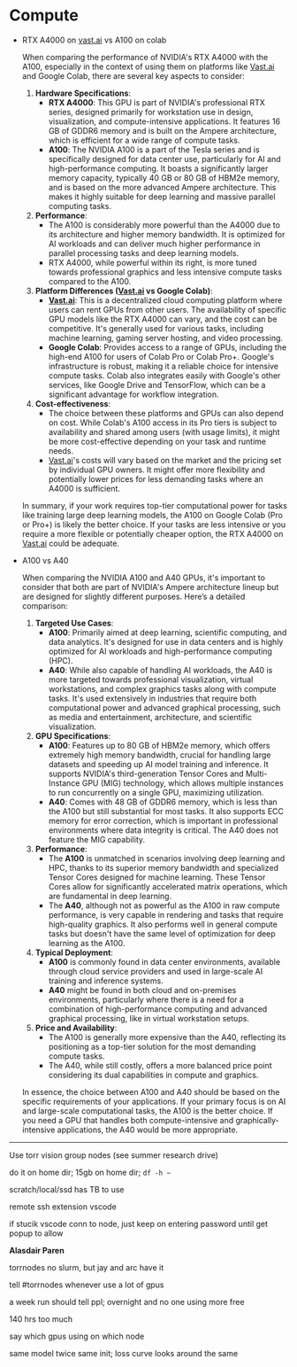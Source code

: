 # Compute

- RTX A4000 on [vast.ai](http://vast.ai/) vs A100 on colab
    
    When comparing the performance of NVIDIA's RTX A4000 with the A100, especially in the context of using them on platforms like [Vast.ai](http://vast.ai/) and Google Colab, there are several key aspects to consider:
    
    1. **Hardware Specifications**:
        - **RTX A4000**: This GPU is part of NVIDIA's professional RTX series, designed primarily for workstation use in design, visualization, and compute-intensive applications. It features 16 GB of GDDR6 memory and is built on the Ampere architecture, which is efficient for a wide range of compute tasks.
        - **A100**: The NVIDIA A100 is a part of the Tesla series and is specifically designed for data center use, particularly for AI and high-performance computing. It boasts a significantly larger memory capacity, typically 40 GB or 80 GB of HBM2e memory, and is based on the more advanced Ampere architecture. This makes it highly suitable for deep learning and massive parallel computing tasks.
    2. **Performance**:
        - The A100 is considerably more powerful than the A4000 due to its architecture and higher memory bandwidth. It is optimized for AI workloads and can deliver much higher performance in parallel processing tasks and deep learning models.
        - RTX A4000, while powerful within its right, is more tuned towards professional graphics and less intensive compute tasks compared to the A100.
    3. **Platform Differences ([Vast.ai](http://vast.ai/) vs Google Colab)**:
        - [**Vast.ai**](http://vast.ai/): This is a decentralized cloud computing platform where users can rent GPUs from other users. The availability of specific GPU models like the RTX A4000 can vary, and the cost can be competitive. It's generally used for various tasks, including machine learning, gaming server hosting, and video processing.
        - **Google Colab**: Provides access to a range of GPUs, including the high-end A100 for users of Colab Pro or Colab Pro+. Google's infrastructure is robust, making it a reliable choice for intensive compute tasks. Colab also integrates easily with Google's other services, like Google Drive and TensorFlow, which can be a significant advantage for workflow integration.
    4. **Cost-effectiveness**:
        - The choice between these platforms and GPUs can also depend on cost. While Colab's A100 access in its Pro tiers is subject to availability and shared among users (with usage limits), it might be more cost-effective depending on your task and runtime needs.
        - [Vast.ai](http://vast.ai/)'s costs will vary based on the market and the pricing set by individual GPU owners. It might offer more flexibility and potentially lower prices for less demanding tasks where an A4000 is sufficient.
    
    In summary, if your work requires top-tier computational power for tasks like training large deep learning models, the A100 on Google Colab (Pro or Pro+) is likely the better choice. If your tasks are less intensive or you require a more flexible or potentially cheaper option, the RTX A4000 on [Vast.ai](http://vast.ai/) could be adequate.
    
- A100 vs A40
    
    When comparing the NVIDIA A100 and A40 GPUs, it's important to consider that both are part of NVIDIA's Ampere architecture lineup but are designed for slightly different purposes. Here’s a detailed comparison:
    
    1. **Targeted Use Cases**:
        - **A100**: Primarily aimed at deep learning, scientific computing, and data analytics. It's designed for use in data centers and is highly optimized for AI workloads and high-performance computing (HPC).
        - **A40**: While also capable of handling AI workloads, the A40 is more targeted towards professional visualization, virtual workstations, and complex graphics tasks along with compute tasks. It's used extensively in industries that require both computational power and advanced graphical processing, such as media and entertainment, architecture, and scientific visualization.
    2. **GPU Specifications**:
        - **A100**: Features up to 80 GB of HBM2e memory, which offers extremely high memory bandwidth, crucial for handling large datasets and speeding up AI model training and inference. It supports NVIDIA's third-generation Tensor Cores and Multi-Instance GPU (MIG) technology, which allows multiple instances to run concurrently on a single GPU, maximizing utilization.
        - **A40**: Comes with 48 GB of GDDR6 memory, which is less than the A100 but still substantial for most tasks. It also supports ECC memory for error correction, which is important in professional environments where data integrity is critical. The A40 does not feature the MIG capability.
    3. **Performance**:
        - The **A100** is unmatched in scenarios involving deep learning and HPC, thanks to its superior memory bandwidth and specialized Tensor Cores designed for machine learning. These Tensor Cores allow for significantly accelerated matrix operations, which are fundamental in deep learning.
        - The **A40**, although not as powerful as the A100 in raw compute performance, is very capable in rendering and tasks that require high-quality graphics. It also performs well in general compute tasks but doesn't have the same level of optimization for deep learning as the A100.
    4. **Typical Deployment**:
        - **A100** is commonly found in data center environments, available through cloud service providers and used in large-scale AI training and inference systems.
        - **A40** might be found in both cloud and on-premises environments, particularly where there is a need for a combination of high-performance computing and advanced graphical processing, like in virtual workstation setups.
    5. **Price and Availability**:
        - The A100 is generally more expensive than the A40, reflecting its positioning as a top-tier solution for the most demanding compute tasks.
        - The A40, while still costly, offers a more balanced price point considering its dual capabilities in compute and graphics.
    
    In essence, the choice between A100 and A40 should be based on the specific requirements of your applications. If your primary focus is on AI and large-scale computational tasks, the A100 is the better choice. If you need a GPU that handles both compute-intensive and graphically-intensive applications, the A40 would be more appropriate.
    

---

Use torr vision group nodes (see summer research drive)

do it on home dir; 15gb on home dir; `df -h ~`

scratch/local/ssd has TB to use

remote ssh extension vscode

if stucik vscode conn to node, just keep on entering password until get popup to allow

**Alasdair Paren**

torrnodes no slurm, but jay and arc have it

tell #torrnodes whenever use a lot of gpus

a week run should tell ppl; overnight and no one using more free

140 hrs too much

say which gpus using on which node

same model twice same init; loss curve looks around the same